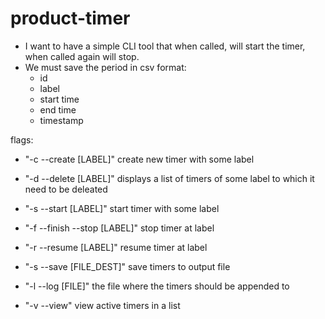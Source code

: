 # product-timer

- I want to have a simple CLI tool that when called, will start the timer, when called again will stop.
- We must save the period in csv format:
  - id
  - label
  - start time
  - end time
  - timestamp

flags:

- "-c --create [LABEL]" create new timer with some label
- "-d --delete [LABEL]" displays a list of timers of some label to which it need to be deleated
- "-s --start [LABEL]" start timer with some label
- "-f --finish --stop [LABEL]" stop timer at label
- "-r --resume [LABEL]" resume timer at label
- "-s --save [FILE_DEST]" save timers to output file
- "-l --log [FILE]" the file where the timers should be appended to

- "-v --view" view active timers in a list
